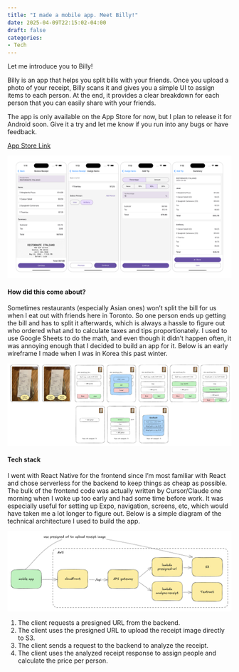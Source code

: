 ```yaml
---
title: "I made a mobile app. Meet Billy!"
date: 2025-04-09T22:15:02-04:00
draft: false
categories:
- Tech
---
```


Let me introduce you to Billy!

Billy is an app that helps you split bills with your friends. Once you upload a photo of your receipt, Billy scans it and gives you a simple UI to assign items to each person. At the end, it provides a clear breakdown for each person that you can easily share with your friends. 

The app is only available on the App Store for now, but I plan to release it for Android soon. Give it a try and let me know if you run into any bugs or have feedback.

[App Store Link](https://apps.apple.com/ca/app/billy-split-bills-instantly/id6736915357)

![screenshots](images/screenshots.png)

#### How did this come about?
Sometimes restaurants (especially Asian ones) won’t split the bill for us when I eat out with friends here in Toronto. So one person ends up getting the bill and has to split it afterwards, which is always a hassle to figure out who ordered what and to calculate taxes and tips proportionately. I used to use Google Sheets to do the math, and even though it didn’t happen often, it was annoying enough that I decided to build an app for it. Below is an early wireframe I made when I was in Korea this past winter.

![wireframe](images/wireframe.png)

#### Tech stack
I went with React Native for the frontend since I’m most familiar with React and chose serverless for the backend to keep things as cheap as possible. The bulk of the frontend code was actually written by Cursor/Claude one morning when I woke up too early and had some time before work. It was especially useful for setting up Expo, navigation, screens, etc, which would have taken me a lot longer to figure out. Below is a simple diagram of the technical architecture I used to build the app. 

![architecture](images/architecture.png)

1. The client requests a presigned URL from the backend.
2. The client uses the presigned URL to upload the receipt image directly to S3.
3. The client sends a request to the backend to analyze the receipt.
4. The client uses the analyzed receipt response to assign people and calculate the price per person.